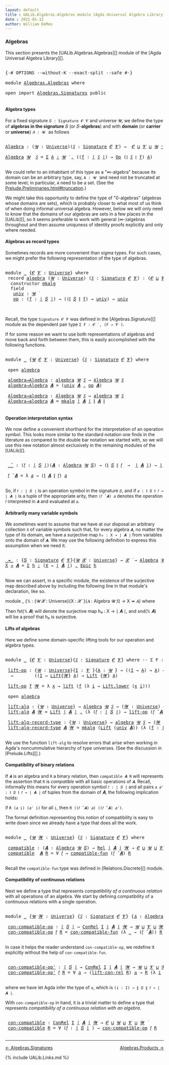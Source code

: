 ```yaml
---
layout: default
title : UALib.Algebras.Algebras module (Agda Universal Algebra Library)
date : 2021-01-12
author: William DeMeo
---
```


### <a id="algebras">Algebras</a>

This section presents the [UALib.Algebras.Algebras][] module of the [Agda Universal Algebra Library][].

<pre class="Agda">

<a id="292" class="Symbol">{-#</a> <a id="296" class="Keyword">OPTIONS</a> <a id="304" class="Pragma">--without-K</a> <a id="316" class="Pragma">--exact-split</a> <a id="330" class="Pragma">--safe</a> <a id="337" class="Symbol">#-}</a>

<a id="342" class="Keyword">module</a> <a id="349" href="Algebras.Algebras.html" class="Module">Algebras.Algebras</a> <a id="367" class="Keyword">where</a>

<a id="374" class="Keyword">open</a> <a id="379" class="Keyword">import</a> <a id="386" href="Algebras.Signatures.html" class="Module">Algebras.Signatures</a> <a id="406" class="Keyword">public</a>

</pre>


#### <a id="algebra-types">Algebra types</a>

For a fixed signature `𝑆 : Signature 𝓞 𝓥` and universe 𝓤, we define the type of **algebras in the signature** 𝑆 (or 𝑆-**algebras**) and with **domain** (or **carrier** or **universe**) `𝐴 : 𝓤 ̇` as follows

<pre class="Agda">

<a id="Algebra"></a><a id="694" href="Algebras.Algebras.html#694" class="Function">Algebra</a> <a id="702" class="Symbol">:</a> <a id="704" class="Symbol">(</a><a id="705" href="Algebras.Algebras.html#705" class="Bound">𝓤</a> <a id="707" class="Symbol">:</a> <a id="709" href="Universes.html#205" class="Postulate">Universe</a><a id="717" class="Symbol">)(</a><a id="719" href="Algebras.Algebras.html#719" class="Bound">𝑆</a> <a id="721" class="Symbol">:</a> <a id="723" href="Algebras.Signatures.html#1299" class="Function">Signature</a> <a id="733" href="Prelude.Preliminaries.html#6856" class="Generalizable">𝓞</a> <a id="735" href="Universes.html#262" class="Generalizable">𝓥</a><a id="736" class="Symbol">)</a> <a id="738" class="Symbol">→</a>  <a id="741" href="Prelude.Preliminaries.html#6856" class="Generalizable">𝓞</a> <a id="743" href="Agda.Primitive.html#636" class="Primitive Operator">⊔</a> <a id="745" href="Universes.html#262" class="Generalizable">𝓥</a> <a id="747" href="Agda.Primitive.html#636" class="Primitive Operator">⊔</a> <a id="749" href="Algebras.Algebras.html#705" class="Bound">𝓤</a> <a id="751" href="Universes.html#181" class="Primitive Operator">⁺</a> <a id="753" href="Universes.html#403" class="Function Operator">̇</a>

<a id="756" href="Algebras.Algebras.html#694" class="Function">Algebra</a> <a id="764" href="Algebras.Algebras.html#764" class="Bound">𝓤</a>  <a id="767" href="Algebras.Algebras.html#767" class="Bound">𝑆</a> <a id="769" class="Symbol">=</a> <a id="771" href="MGS-MLTT.html#3074" class="Function">Σ</a> <a id="773" href="Algebras.Algebras.html#773" class="Bound">A</a> <a id="775" href="MGS-MLTT.html#3074" class="Function">꞉</a> <a id="777" href="Algebras.Algebras.html#764" class="Bound">𝓤</a> <a id="779" href="Universes.html#403" class="Function Operator">̇</a> <a id="781" href="MGS-MLTT.html#3074" class="Function">,</a> <a id="783" class="Symbol">((</a><a id="785" href="Algebras.Algebras.html#785" class="Bound">f</a> <a id="787" class="Symbol">:</a> <a id="789" href="Prelude.Preliminaries.html#12379" class="Function Operator">∣</a> <a id="791" href="Algebras.Algebras.html#767" class="Bound">𝑆</a> <a id="793" href="Prelude.Preliminaries.html#12379" class="Function Operator">∣</a><a id="794" class="Symbol">)</a> <a id="796" class="Symbol">→</a> <a id="798" href="Algebras.Signatures.html#701" class="Function">Op</a> <a id="801" class="Symbol">(</a><a id="802" href="Prelude.Preliminaries.html#12457" class="Function Operator">∥</a> <a id="804" href="Algebras.Algebras.html#767" class="Bound">𝑆</a> <a id="806" href="Prelude.Preliminaries.html#12457" class="Function Operator">∥</a> <a id="808" href="Algebras.Algebras.html#785" class="Bound">f</a><a id="809" class="Symbol">)</a> <a id="811" href="Algebras.Algebras.html#773" class="Bound">A</a><a id="812" class="Symbol">)</a>

</pre>

We could refer to an inhabitant of this type as a "∞-algebra" because its domain can be an arbitrary type, say, `A : 𝓤 ̇` and need not be truncated at some level; in particular, `A` need to be a set. (See the [Prelude.Preliminaries.html#truncation](Prelude.Preliminaries.html#truncation).)

We might take this opportunity to define the type of "0-algebras" (algebras whose domains are sets), which is probably closer to what most of us think of when doing informal universal algebra.  However, below we will only need to know that the domains of our algebras are sets in a few places in the [UALib][], so it seems preferable to work with general (∞-)algebras throughout and then assume uniquness of identity proofs explicitly and only where needed.



#### <a id="algebras-as-record-types">Algebras as record types</a>

Sometimes records are more convenient than sigma types. For such cases, we might prefer the following representation of the type of algebras.

<pre class="Agda">

<a id="1804" class="Keyword">module</a> <a id="1811" href="Algebras.Algebras.html#1811" class="Module">_</a> <a id="1813" class="Symbol">{</a><a id="1814" href="Algebras.Algebras.html#1814" class="Bound">𝓞</a> <a id="1816" href="Algebras.Algebras.html#1816" class="Bound">𝓥</a> <a id="1818" class="Symbol">:</a> <a id="1820" href="Universes.html#205" class="Postulate">Universe</a><a id="1828" class="Symbol">}</a> <a id="1830" class="Keyword">where</a>
 <a id="1837" class="Keyword">record</a> <a id="1844" href="Algebras.Algebras.html#1844" class="Record">algebra</a> <a id="1852" class="Symbol">(</a><a id="1853" href="Algebras.Algebras.html#1853" class="Bound">𝓤</a> <a id="1855" class="Symbol">:</a> <a id="1857" href="Universes.html#205" class="Postulate">Universe</a><a id="1865" class="Symbol">)</a> <a id="1867" class="Symbol">(</a><a id="1868" href="Algebras.Algebras.html#1868" class="Bound">𝑆</a> <a id="1870" class="Symbol">:</a> <a id="1872" href="Algebras.Signatures.html#1299" class="Function">Signature</a> <a id="1882" href="Algebras.Algebras.html#1814" class="Bound">𝓞</a> <a id="1884" href="Algebras.Algebras.html#1816" class="Bound">𝓥</a><a id="1885" class="Symbol">)</a> <a id="1887" class="Symbol">:</a> <a id="1889" class="Symbol">(</a><a id="1890" href="Algebras.Algebras.html#1814" class="Bound">𝓞</a> <a id="1892" href="Agda.Primitive.html#636" class="Primitive Operator">⊔</a> <a id="1894" href="Algebras.Algebras.html#1816" class="Bound">𝓥</a> <a id="1896" href="Agda.Primitive.html#636" class="Primitive Operator">⊔</a> <a id="1898" href="Algebras.Algebras.html#1853" class="Bound">𝓤</a><a id="1899" class="Symbol">)</a> <a id="1901" href="Universes.html#181" class="Primitive Operator">⁺</a> <a id="1903" href="Universes.html#403" class="Function Operator">̇</a> <a id="1905" class="Keyword">where</a>
  <a id="1913" class="Keyword">constructor</a> <a id="1925" href="Algebras.Algebras.html#1925" class="InductiveConstructor">mkalg</a>
  <a id="1933" class="Keyword">field</a>
   <a id="1942" href="Algebras.Algebras.html#1942" class="Field">univ</a> <a id="1947" class="Symbol">:</a> <a id="1949" href="Algebras.Algebras.html#1853" class="Bound">𝓤</a> <a id="1951" href="Universes.html#403" class="Function Operator">̇</a>
   <a id="1956" href="Algebras.Algebras.html#1956" class="Field">op</a> <a id="1959" class="Symbol">:</a> <a id="1961" class="Symbol">(</a><a id="1962" href="Algebras.Algebras.html#1962" class="Bound">f</a> <a id="1964" class="Symbol">:</a> <a id="1966" href="Prelude.Preliminaries.html#12379" class="Function Operator">∣</a> <a id="1968" href="Algebras.Algebras.html#1868" class="Bound">𝑆</a> <a id="1970" href="Prelude.Preliminaries.html#12379" class="Function Operator">∣</a><a id="1971" class="Symbol">)</a> <a id="1973" class="Symbol">→</a> <a id="1975" class="Symbol">((</a><a id="1977" href="Prelude.Preliminaries.html#12457" class="Function Operator">∥</a> <a id="1979" href="Algebras.Algebras.html#1868" class="Bound">𝑆</a> <a id="1981" href="Prelude.Preliminaries.html#12457" class="Function Operator">∥</a> <a id="1983" href="Algebras.Algebras.html#1962" class="Bound">f</a><a id="1984" class="Symbol">)</a> <a id="1986" class="Symbol">→</a> <a id="1988" href="Algebras.Algebras.html#1942" class="Field">univ</a><a id="1992" class="Symbol">)</a> <a id="1994" class="Symbol">→</a> <a id="1996" href="Algebras.Algebras.html#1942" class="Field">univ</a>


</pre>

Recall, the type `Signature 𝓞 𝓥` was defined in the [Algebras.Signature][] module as the dependent pair type `Σ F ꞉ 𝓞 ̇ , (F → 𝓥 ̇)`.

If for some reason we want to use both representations of algebras and move back and forth between them, this is easily accomplished with the following functions.

<pre class="Agda">

<a id="2328" class="Keyword">module</a> <a id="2335" href="Algebras.Algebras.html#2335" class="Module">_</a> <a id="2337" class="Symbol">{</a><a id="2338" href="Algebras.Algebras.html#2338" class="Bound">𝓤</a> <a id="2340" href="Algebras.Algebras.html#2340" class="Bound">𝓞</a> <a id="2342" href="Algebras.Algebras.html#2342" class="Bound">𝓥</a> <a id="2344" class="Symbol">:</a> <a id="2346" href="Universes.html#205" class="Postulate">Universe</a><a id="2354" class="Symbol">}</a> <a id="2356" class="Symbol">{</a><a id="2357" href="Algebras.Algebras.html#2357" class="Bound">𝑆</a> <a id="2359" class="Symbol">:</a> <a id="2361" href="Algebras.Signatures.html#1299" class="Function">Signature</a> <a id="2371" href="Algebras.Algebras.html#2340" class="Bound">𝓞</a> <a id="2373" href="Algebras.Algebras.html#2342" class="Bound">𝓥</a><a id="2374" class="Symbol">}</a> <a id="2376" class="Keyword">where</a>

 <a id="2384" class="Keyword">open</a> <a id="2389" href="Algebras.Algebras.html#1844" class="Module">algebra</a>

 <a id="2399" href="Algebras.Algebras.html#2399" class="Function">algebra→Algebra</a> <a id="2415" class="Symbol">:</a> <a id="2417" href="Algebras.Algebras.html#1844" class="Record">algebra</a> <a id="2425" href="Algebras.Algebras.html#2338" class="Bound">𝓤</a> <a id="2427" href="Algebras.Algebras.html#2357" class="Bound">𝑆</a> <a id="2429" class="Symbol">→</a> <a id="2431" href="Algebras.Algebras.html#694" class="Function">Algebra</a> <a id="2439" href="Algebras.Algebras.html#2338" class="Bound">𝓤</a> <a id="2441" href="Algebras.Algebras.html#2357" class="Bound">𝑆</a>
 <a id="2444" href="Algebras.Algebras.html#2399" class="Function">algebra→Algebra</a> <a id="2460" href="Algebras.Algebras.html#2460" class="Bound">𝑨</a> <a id="2462" class="Symbol">=</a> <a id="2464" class="Symbol">(</a><a id="2465" href="Algebras.Algebras.html#1942" class="Field">univ</a> <a id="2470" href="Algebras.Algebras.html#2460" class="Bound">𝑨</a> <a id="2472" href="Prelude.Preliminaries.html#11707" class="InductiveConstructor Operator">,</a> <a id="2474" href="Algebras.Algebras.html#1956" class="Field">op</a> <a id="2477" href="Algebras.Algebras.html#2460" class="Bound">𝑨</a><a id="2478" class="Symbol">)</a>

 <a id="2482" href="Algebras.Algebras.html#2482" class="Function">Algebra→algebra</a> <a id="2498" class="Symbol">:</a> <a id="2500" href="Algebras.Algebras.html#694" class="Function">Algebra</a> <a id="2508" href="Algebras.Algebras.html#2338" class="Bound">𝓤</a> <a id="2510" href="Algebras.Algebras.html#2357" class="Bound">𝑆</a> <a id="2512" class="Symbol">→</a> <a id="2514" href="Algebras.Algebras.html#1844" class="Record">algebra</a> <a id="2522" href="Algebras.Algebras.html#2338" class="Bound">𝓤</a> <a id="2524" href="Algebras.Algebras.html#2357" class="Bound">𝑆</a>
 <a id="2527" href="Algebras.Algebras.html#2482" class="Function">Algebra→algebra</a> <a id="2543" href="Algebras.Algebras.html#2543" class="Bound">𝑨</a> <a id="2545" class="Symbol">=</a> <a id="2547" href="Algebras.Algebras.html#1925" class="InductiveConstructor">mkalg</a> <a id="2553" href="Prelude.Preliminaries.html#12379" class="Function Operator">∣</a> <a id="2555" href="Algebras.Algebras.html#2543" class="Bound">𝑨</a> <a id="2557" href="Prelude.Preliminaries.html#12379" class="Function Operator">∣</a> <a id="2559" href="Prelude.Preliminaries.html#12457" class="Function Operator">∥</a> <a id="2561" href="Algebras.Algebras.html#2543" class="Bound">𝑨</a> <a id="2563" href="Prelude.Preliminaries.html#12457" class="Function Operator">∥</a>

</pre>




#### <a id="operation-interpretation-syntax">Operation interpretation syntax</a>

We now define a convenient shorthand for the interpretation of an operation symbol. This looks more similar to the standard notation one finds in the literature as compared to the double bar notation we started with, so we will use this new notation almost exclusively in the remaining modules of the [UALib][].

<pre class="Agda">

 <a id="2991" href="Algebras.Algebras.html#2991" class="Function Operator">_̂_</a> <a id="2995" class="Symbol">:</a> <a id="2997" class="Symbol">(</a><a id="2998" href="Algebras.Algebras.html#2998" class="Bound">𝑓</a> <a id="3000" class="Symbol">:</a> <a id="3002" href="Prelude.Preliminaries.html#12379" class="Function Operator">∣</a> <a id="3004" href="Algebras.Algebras.html#2357" class="Bound">𝑆</a> <a id="3006" href="Prelude.Preliminaries.html#12379" class="Function Operator">∣</a><a id="3007" class="Symbol">)(</a><a id="3009" href="Algebras.Algebras.html#3009" class="Bound">𝑨</a> <a id="3011" class="Symbol">:</a> <a id="3013" href="Algebras.Algebras.html#694" class="Function">Algebra</a> <a id="3021" href="Algebras.Algebras.html#2338" class="Bound">𝓤</a> <a id="3023" href="Algebras.Algebras.html#2357" class="Bound">𝑆</a><a id="3024" class="Symbol">)</a> <a id="3026" class="Symbol">→</a> <a id="3028" class="Symbol">(</a><a id="3029" href="Prelude.Preliminaries.html#12457" class="Function Operator">∥</a> <a id="3031" href="Algebras.Algebras.html#2357" class="Bound">𝑆</a> <a id="3033" href="Prelude.Preliminaries.html#12457" class="Function Operator">∥</a> <a id="3035" href="Algebras.Algebras.html#2998" class="Bound">𝑓</a>  <a id="3038" class="Symbol">→</a>  <a id="3041" href="Prelude.Preliminaries.html#12379" class="Function Operator">∣</a> <a id="3043" href="Algebras.Algebras.html#3009" class="Bound">𝑨</a> <a id="3045" href="Prelude.Preliminaries.html#12379" class="Function Operator">∣</a><a id="3046" class="Symbol">)</a> <a id="3048" class="Symbol">→</a> <a id="3050" href="Prelude.Preliminaries.html#12379" class="Function Operator">∣</a> <a id="3052" href="Algebras.Algebras.html#3009" class="Bound">𝑨</a> <a id="3054" href="Prelude.Preliminaries.html#12379" class="Function Operator">∣</a>

 <a id="3058" href="Algebras.Algebras.html#3058" class="Bound">𝑓</a> <a id="3060" href="Algebras.Algebras.html#2991" class="Function Operator">̂</a> <a id="3062" href="Algebras.Algebras.html#3062" class="Bound">𝑨</a> <a id="3064" class="Symbol">=</a> <a id="3066" class="Symbol">λ</a> <a id="3068" href="Algebras.Algebras.html#3068" class="Bound">𝑎</a> <a id="3070" class="Symbol">→</a> <a id="3072" class="Symbol">(</a><a id="3073" href="Prelude.Preliminaries.html#12457" class="Function Operator">∥</a> <a id="3075" href="Algebras.Algebras.html#3062" class="Bound">𝑨</a> <a id="3077" href="Prelude.Preliminaries.html#12457" class="Function Operator">∥</a> <a id="3079" href="Algebras.Algebras.html#3058" class="Bound">𝑓</a><a id="3080" class="Symbol">)</a> <a id="3082" href="Algebras.Algebras.html#3068" class="Bound">𝑎</a>

</pre>

So, if `𝑓 : ∣ 𝑆 ∣` is an operation symbol in the signature `𝑆`, and if `𝑎 : ∥ 𝑆 ∥ 𝑓 → ∣ 𝑨 ∣` is a tuple of the appropriate arity, then `(𝑓 ̂ 𝑨) 𝑎` denotes the operation `𝑓` interpreted in `𝑨` and evaluated at `𝑎`.


#### <a id="arbitrarily-many-variable-symbols">Arbitrarily many variable symbols</a>

We sometimes want to assume that we have at our disposal an arbitrary collection `X` of variable symbols such that, for every algebra `𝑨`, no matter the type of its domain, we have a surjective map `h₀ : X → ∣ 𝑨 ∣` from variables onto the domain of `𝑨`.  We may use the following definition to express this assumption when we need it.

<pre class="Agda">

<a id="_↠_"></a><a id="3749" href="Algebras.Algebras.html#3749" class="Function Operator">_↠_</a> <a id="3753" class="Symbol">:</a> <a id="3755" class="Symbol">{</a><a id="3756" href="Algebras.Algebras.html#3756" class="Bound">𝑆</a> <a id="3758" class="Symbol">:</a> <a id="3760" href="Algebras.Signatures.html#1299" class="Function">Signature</a> <a id="3770" href="Prelude.Preliminaries.html#6856" class="Generalizable">𝓞</a> <a id="3772" href="Universes.html#262" class="Generalizable">𝓥</a><a id="3773" class="Symbol">}{</a><a id="3775" href="Algebras.Algebras.html#3775" class="Bound">𝓤</a> <a id="3777" href="Algebras.Algebras.html#3777" class="Bound">𝓧</a> <a id="3779" class="Symbol">:</a> <a id="3781" href="Universes.html#205" class="Postulate">Universe</a><a id="3789" class="Symbol">}</a> <a id="3791" class="Symbol">→</a> <a id="3793" href="Algebras.Algebras.html#3777" class="Bound">𝓧</a> <a id="3795" href="Universes.html#403" class="Function Operator">̇</a> <a id="3797" class="Symbol">→</a> <a id="3799" href="Algebras.Algebras.html#694" class="Function">Algebra</a> <a id="3807" href="Algebras.Algebras.html#3775" class="Bound">𝓤</a> <a id="3809" href="Algebras.Algebras.html#3756" class="Bound">𝑆</a> <a id="3811" class="Symbol">→</a> <a id="3813" href="Algebras.Algebras.html#3777" class="Bound">𝓧</a> <a id="3815" href="Agda.Primitive.html#636" class="Primitive Operator">⊔</a> <a id="3817" href="Algebras.Algebras.html#3775" class="Bound">𝓤</a> <a id="3819" href="Universes.html#403" class="Function Operator">̇</a>
<a id="3821" href="Algebras.Algebras.html#3821" class="Bound">X</a> <a id="3823" href="Algebras.Algebras.html#3749" class="Function Operator">↠</a> <a id="3825" href="Algebras.Algebras.html#3825" class="Bound">𝑨</a> <a id="3827" class="Symbol">=</a> <a id="3829" href="MGS-MLTT.html#3074" class="Function">Σ</a> <a id="3831" href="Algebras.Algebras.html#3831" class="Bound">h</a> <a id="3833" href="MGS-MLTT.html#3074" class="Function">꞉</a> <a id="3835" class="Symbol">(</a><a id="3836" href="Algebras.Algebras.html#3821" class="Bound">X</a> <a id="3838" class="Symbol">→</a> <a id="3840" href="Prelude.Preliminaries.html#12379" class="Function Operator">∣</a> <a id="3842" href="Algebras.Algebras.html#3825" class="Bound">𝑨</a> <a id="3844" href="Prelude.Preliminaries.html#12379" class="Function Operator">∣</a><a id="3845" class="Symbol">)</a> <a id="3847" href="MGS-MLTT.html#3074" class="Function">,</a> <a id="3849" href="Prelude.Inverses.html#2135" class="Function">Epic</a> <a id="3854" href="Algebras.Algebras.html#3831" class="Bound">h</a>

</pre>

Now we can assert, in a specific module, the existence of the surjective map described above by including the following line in that module's declaration, like so.

module _ {𝕏 : {𝓤 𝓧 : Universe}{X : 𝓧 ̇ }(𝑨 : Algebra 𝓤 𝑆) → X ↠ 𝑨} where

Then fst(𝕏 𝑨) will denote the surjective map h₀ : X → ∣ 𝑨 ∣, and snd(𝕏 𝑨) will be a proof that h₀ is surjective.




#### <a id="lifts-of-algebras">Lifts of algebras</a>

Here we define some domain-specific lifting tools for our operation and algebra types.

<pre class="Agda">

<a id="4381" class="Keyword">module</a> <a id="4388" href="Algebras.Algebras.html#4388" class="Module">_</a> <a id="4390" class="Symbol">{</a><a id="4391" href="Algebras.Algebras.html#4391" class="Bound">𝓞</a> <a id="4393" href="Algebras.Algebras.html#4393" class="Bound">𝓥</a> <a id="4395" class="Symbol">:</a> <a id="4397" href="Universes.html#205" class="Postulate">Universe</a><a id="4405" class="Symbol">}{</a><a id="4407" href="Algebras.Algebras.html#4407" class="Bound">𝑆</a> <a id="4409" class="Symbol">:</a> <a id="4411" href="Algebras.Signatures.html#1299" class="Function">Signature</a> <a id="4421" href="Algebras.Algebras.html#4391" class="Bound">𝓞</a> <a id="4423" href="Algebras.Algebras.html#4393" class="Bound">𝓥</a><a id="4424" class="Symbol">}</a> <a id="4426" class="Keyword">where</a> <a id="4432" class="Comment">-- Σ F ꞉ 𝓞 ̇ , ( F → 𝓥 ̇)} where</a>

 <a id="4467" href="Algebras.Algebras.html#4467" class="Function">lift-op</a> <a id="4475" class="Symbol">:</a> <a id="4477" class="Symbol">{</a><a id="4478" href="Algebras.Algebras.html#4478" class="Bound">𝓤</a> <a id="4480" class="Symbol">:</a> <a id="4482" href="Universes.html#205" class="Postulate">Universe</a><a id="4490" class="Symbol">}{</a><a id="4492" href="Algebras.Algebras.html#4492" class="Bound">I</a> <a id="4494" class="Symbol">:</a> <a id="4496" href="Algebras.Algebras.html#4393" class="Bound">𝓥</a> <a id="4498" href="Universes.html#403" class="Function Operator">̇</a><a id="4499" class="Symbol">}{</a><a id="4501" href="Algebras.Algebras.html#4501" class="Bound">A</a> <a id="4503" class="Symbol">:</a> <a id="4505" href="Algebras.Algebras.html#4478" class="Bound">𝓤</a> <a id="4507" href="Universes.html#403" class="Function Operator">̇</a><a id="4508" class="Symbol">}</a> <a id="4510" class="Symbol">→</a> <a id="4512" class="Symbol">((</a><a id="4514" href="Algebras.Algebras.html#4492" class="Bound">I</a> <a id="4516" class="Symbol">→</a> <a id="4518" href="Algebras.Algebras.html#4501" class="Bound">A</a><a id="4519" class="Symbol">)</a> <a id="4521" class="Symbol">→</a> <a id="4523" href="Algebras.Algebras.html#4501" class="Bound">A</a><a id="4524" class="Symbol">)</a> <a id="4526" class="Symbol">→</a> <a id="4528" class="Symbol">(</a><a id="4529" href="Algebras.Algebras.html#4529" class="Bound">𝓦</a> <a id="4531" class="Symbol">:</a> <a id="4533" href="Universes.html#205" class="Postulate">Universe</a><a id="4541" class="Symbol">)</a>
  <a id="4545" class="Symbol">→</a>        <a id="4554" class="Symbol">((</a><a id="4556" href="Algebras.Algebras.html#4492" class="Bound">I</a> <a id="4558" class="Symbol">→</a> <a id="4560" href="Prelude.Lifts.html#2565" class="Record">Lift</a><a id="4564" class="Symbol">{</a><a id="4565" href="Algebras.Algebras.html#4529" class="Bound">𝓦</a><a id="4566" class="Symbol">}</a> <a id="4568" href="Algebras.Algebras.html#4501" class="Bound">A</a><a id="4569" class="Symbol">)</a> <a id="4571" class="Symbol">→</a> <a id="4573" href="Prelude.Lifts.html#2565" class="Record">Lift</a> <a id="4578" class="Symbol">{</a><a id="4579" href="Algebras.Algebras.html#4529" class="Bound">𝓦</a><a id="4580" class="Symbol">}</a> <a id="4582" href="Algebras.Algebras.html#4501" class="Bound">A</a><a id="4583" class="Symbol">)</a>

 <a id="4587" href="Algebras.Algebras.html#4467" class="Function">lift-op</a> <a id="4595" href="Algebras.Algebras.html#4595" class="Bound">f</a> <a id="4597" href="Algebras.Algebras.html#4597" class="Bound">𝓦</a> <a id="4599" class="Symbol">=</a> <a id="4601" class="Symbol">λ</a> <a id="4603" href="Algebras.Algebras.html#4603" class="Bound">x</a> <a id="4605" class="Symbol">→</a> <a id="4607" href="Prelude.Lifts.html#2627" class="InductiveConstructor">lift</a> <a id="4612" class="Symbol">(</a><a id="4613" href="Algebras.Algebras.html#4595" class="Bound">f</a> <a id="4615" class="Symbol">(λ</a> <a id="4618" href="Algebras.Algebras.html#4618" class="Bound">i</a> <a id="4620" class="Symbol">→</a> <a id="4622" href="Prelude.Lifts.html#2639" class="Field">Lift.lower</a> <a id="4633" class="Symbol">(</a><a id="4634" href="Algebras.Algebras.html#4603" class="Bound">x</a> <a id="4636" href="Algebras.Algebras.html#4618" class="Bound">i</a><a id="4637" class="Symbol">)))</a>

 <a id="4643" class="Keyword">open</a> <a id="4648" href="Algebras.Algebras.html#1844" class="Module">algebra</a>

 <a id="4658" href="Algebras.Algebras.html#4658" class="Function">lift-alg</a> <a id="4667" class="Symbol">:</a> <a id="4669" class="Symbol">{</a><a id="4670" href="Algebras.Algebras.html#4670" class="Bound">𝓤</a> <a id="4672" class="Symbol">:</a> <a id="4674" href="Universes.html#205" class="Postulate">Universe</a><a id="4682" class="Symbol">}</a> <a id="4684" class="Symbol">→</a> <a id="4686" href="Algebras.Algebras.html#694" class="Function">Algebra</a> <a id="4694" href="Algebras.Algebras.html#4670" class="Bound">𝓤</a> <a id="4696" href="Algebras.Algebras.html#4407" class="Bound">𝑆</a> <a id="4698" class="Symbol">→</a> <a id="4700" class="Symbol">(</a><a id="4701" href="Algebras.Algebras.html#4701" class="Bound">𝓦</a> <a id="4703" class="Symbol">:</a> <a id="4705" href="Universes.html#205" class="Postulate">Universe</a><a id="4713" class="Symbol">)</a> <a id="4715" class="Symbol">→</a> <a id="4717" href="Algebras.Algebras.html#694" class="Function">Algebra</a> <a id="4725" class="Symbol">(</a><a id="4726" href="Algebras.Algebras.html#4670" class="Bound">𝓤</a> <a id="4728" href="Agda.Primitive.html#636" class="Primitive Operator">⊔</a> <a id="4730" href="Algebras.Algebras.html#4701" class="Bound">𝓦</a><a id="4731" class="Symbol">)</a> <a id="4733" href="Algebras.Algebras.html#4407" class="Bound">𝑆</a>
 <a id="4736" href="Algebras.Algebras.html#4658" class="Function">lift-alg</a> <a id="4745" href="Algebras.Algebras.html#4745" class="Bound">𝑨</a> <a id="4747" href="Algebras.Algebras.html#4747" class="Bound">𝓦</a> <a id="4749" class="Symbol">=</a> <a id="4751" href="Prelude.Lifts.html#2565" class="Record">Lift</a> <a id="4756" href="Prelude.Preliminaries.html#12379" class="Function Operator">∣</a> <a id="4758" href="Algebras.Algebras.html#4745" class="Bound">𝑨</a> <a id="4760" href="Prelude.Preliminaries.html#12379" class="Function Operator">∣</a> <a id="4762" href="Prelude.Preliminaries.html#11707" class="InductiveConstructor Operator">,</a> <a id="4764" class="Symbol">(λ</a> <a id="4767" class="Symbol">(</a><a id="4768" href="Algebras.Algebras.html#4768" class="Bound">𝑓</a> <a id="4770" class="Symbol">:</a> <a id="4772" href="Prelude.Preliminaries.html#12379" class="Function Operator">∣</a> <a id="4774" href="Algebras.Algebras.html#4407" class="Bound">𝑆</a> <a id="4776" href="Prelude.Preliminaries.html#12379" class="Function Operator">∣</a><a id="4777" class="Symbol">)</a> <a id="4779" class="Symbol">→</a> <a id="4781" href="Algebras.Algebras.html#4467" class="Function">lift-op</a> <a id="4789" class="Symbol">(</a><a id="4790" href="Algebras.Algebras.html#4768" class="Bound">𝑓</a> <a id="4792" href="Algebras.Algebras.html#2991" class="Function Operator">̂</a> <a id="4794" href="Algebras.Algebras.html#4745" class="Bound">𝑨</a><a id="4795" class="Symbol">)</a> <a id="4797" href="Algebras.Algebras.html#4747" class="Bound">𝓦</a><a id="4798" class="Symbol">)</a>

 <a id="4802" href="Algebras.Algebras.html#4802" class="Function">lift-alg-record-type</a> <a id="4823" class="Symbol">:</a> <a id="4825" class="Symbol">{</a><a id="4826" href="Algebras.Algebras.html#4826" class="Bound">𝓤</a> <a id="4828" class="Symbol">:</a> <a id="4830" href="Universes.html#205" class="Postulate">Universe</a><a id="4838" class="Symbol">}</a> <a id="4840" class="Symbol">→</a> <a id="4842" href="Algebras.Algebras.html#1844" class="Record">algebra</a> <a id="4850" href="Algebras.Algebras.html#4826" class="Bound">𝓤</a> <a id="4852" href="Algebras.Algebras.html#4407" class="Bound">𝑆</a> <a id="4854" class="Symbol">→</a> <a id="4856" class="Symbol">(</a><a id="4857" href="Algebras.Algebras.html#4857" class="Bound">𝓦</a> <a id="4859" class="Symbol">:</a> <a id="4861" href="Universes.html#205" class="Postulate">Universe</a><a id="4869" class="Symbol">)</a> <a id="4871" class="Symbol">→</a> <a id="4873" href="Algebras.Algebras.html#1844" class="Record">algebra</a> <a id="4881" class="Symbol">(</a><a id="4882" href="Algebras.Algebras.html#4826" class="Bound">𝓤</a> <a id="4884" href="Agda.Primitive.html#636" class="Primitive Operator">⊔</a> <a id="4886" href="Algebras.Algebras.html#4857" class="Bound">𝓦</a><a id="4887" class="Symbol">)</a> <a id="4889" href="Algebras.Algebras.html#4407" class="Bound">𝑆</a>
 <a id="4892" href="Algebras.Algebras.html#4802" class="Function">lift-alg-record-type</a> <a id="4913" href="Algebras.Algebras.html#4913" class="Bound">𝑨</a> <a id="4915" href="Algebras.Algebras.html#4915" class="Bound">𝓦</a> <a id="4917" class="Symbol">=</a> <a id="4919" href="Algebras.Algebras.html#1925" class="InductiveConstructor">mkalg</a> <a id="4925" class="Symbol">(</a><a id="4926" href="Prelude.Lifts.html#2565" class="Record">Lift</a> <a id="4931" class="Symbol">(</a><a id="4932" href="Algebras.Algebras.html#1942" class="Field">univ</a> <a id="4937" href="Algebras.Algebras.html#4913" class="Bound">𝑨</a><a id="4938" class="Symbol">))</a> <a id="4941" class="Symbol">(λ</a> <a id="4944" class="Symbol">(</a><a id="4945" href="Algebras.Algebras.html#4945" class="Bound">f</a> <a id="4947" class="Symbol">:</a> <a id="4949" href="Prelude.Preliminaries.html#12379" class="Function Operator">∣</a> <a id="4951" href="Algebras.Algebras.html#4407" class="Bound">𝑆</a> <a id="4953" href="Prelude.Preliminaries.html#12379" class="Function Operator">∣</a><a id="4954" class="Symbol">)</a> <a id="4956" class="Symbol">→</a> <a id="4958" href="Algebras.Algebras.html#4467" class="Function">lift-op</a> <a id="4966" class="Symbol">((</a><a id="4968" href="Algebras.Algebras.html#1956" class="Field">op</a> <a id="4971" href="Algebras.Algebras.html#4913" class="Bound">𝑨</a><a id="4972" class="Symbol">)</a> <a id="4974" href="Algebras.Algebras.html#4945" class="Bound">f</a><a id="4975" class="Symbol">)</a> <a id="4977" href="Algebras.Algebras.html#4915" class="Bound">𝓦</a><a id="4978" class="Symbol">)</a>

</pre>

We use the function `lift-alg` to resolve errors that arise when working in Agda's noncummulative hierarchy of type universes. (See the discussion in [Prelude.Lifts][].)




#### <a id="compatibility-of-binary-relations">Compatibility of binary relations</a>

If `𝑨` is an algebra and `R` a binary relation, then `compatible 𝑨 R` will represents the assertion that `R` is *compatible* with all basic operations of `𝑨`. Recall, informally this means for every operation symbol `𝑓 : ∣ 𝑆 ∣` and all pairs `𝑎 𝑎' : ∥ 𝑆 ∥ 𝑓 → ∣ 𝑨 ∣` of tuples from the domain of 𝑨, the following implication holds:

if `R (𝑎 i) (𝑎' i)` for all `i`, then  `R ((𝑓 ̂ 𝑨) 𝑎) ((𝑓 ̂ 𝑨) 𝑎')`.

The formal definition representing this notion of compatibility is easy to write down since we already have a type that does all the work.

<pre class="Agda">

<a id="5810" class="Keyword">module</a> <a id="5817" href="Algebras.Algebras.html#5817" class="Module">_</a> <a id="5819" class="Symbol">{</a><a id="5820" href="Algebras.Algebras.html#5820" class="Bound">𝓤</a> <a id="5822" href="Algebras.Algebras.html#5822" class="Bound">𝓦</a> <a id="5824" class="Symbol">:</a> <a id="5826" href="Universes.html#205" class="Postulate">Universe</a><a id="5834" class="Symbol">}</a> <a id="5836" class="Symbol">{</a><a id="5837" href="Algebras.Algebras.html#5837" class="Bound">𝑆</a> <a id="5839" class="Symbol">:</a> <a id="5841" href="Algebras.Signatures.html#1299" class="Function">Signature</a> <a id="5851" href="Prelude.Preliminaries.html#6856" class="Generalizable">𝓞</a> <a id="5853" href="Universes.html#262" class="Generalizable">𝓥</a><a id="5854" class="Symbol">}</a> <a id="5856" class="Keyword">where</a>

 <a id="5864" href="Algebras.Algebras.html#5864" class="Function">compatible</a> <a id="5875" class="Symbol">:</a> <a id="5877" class="Symbol">(</a><a id="5878" href="Algebras.Algebras.html#5878" class="Bound">𝑨</a> <a id="5880" class="Symbol">:</a> <a id="5882" href="Algebras.Algebras.html#694" class="Function">Algebra</a> <a id="5890" href="Algebras.Algebras.html#5820" class="Bound">𝓤</a> <a id="5892" href="Algebras.Algebras.html#5837" class="Bound">𝑆</a><a id="5893" class="Symbol">)</a> <a id="5895" class="Symbol">→</a> <a id="5897" href="Relations.Discrete.html#7222" class="Function">Rel</a> <a id="5901" href="Prelude.Preliminaries.html#12379" class="Function Operator">∣</a> <a id="5903" href="Algebras.Algebras.html#5878" class="Bound">𝑨</a> <a id="5905" href="Prelude.Preliminaries.html#12379" class="Function Operator">∣</a> <a id="5907" href="Algebras.Algebras.html#5822" class="Bound">𝓦</a> <a id="5909" class="Symbol">→</a> <a id="5911" href="Algebras.Algebras.html#5851" class="Bound">𝓞</a> <a id="5913" href="Agda.Primitive.html#636" class="Primitive Operator">⊔</a> <a id="5915" href="Algebras.Algebras.html#5820" class="Bound">𝓤</a> <a id="5917" href="Agda.Primitive.html#636" class="Primitive Operator">⊔</a> <a id="5919" href="Algebras.Algebras.html#5853" class="Bound">𝓥</a> <a id="5921" href="Agda.Primitive.html#636" class="Primitive Operator">⊔</a> <a id="5923" href="Algebras.Algebras.html#5822" class="Bound">𝓦</a> <a id="5925" href="Universes.html#403" class="Function Operator">̇</a>
 <a id="5928" href="Algebras.Algebras.html#5864" class="Function">compatible</a>  <a id="5940" href="Algebras.Algebras.html#5940" class="Bound">𝑨</a> <a id="5942" href="Algebras.Algebras.html#5942" class="Bound">R</a> <a id="5944" class="Symbol">=</a> <a id="5946" class="Symbol">∀</a> <a id="5948" href="Algebras.Algebras.html#5948" class="Bound">𝑓</a> <a id="5950" class="Symbol">→</a> <a id="5952" href="Relations.Discrete.html#10300" class="Function">compatible-fun</a> <a id="5967" class="Symbol">(</a><a id="5968" href="Algebras.Algebras.html#5948" class="Bound">𝑓</a> <a id="5970" href="Algebras.Algebras.html#2991" class="Function Operator">̂</a> <a id="5972" href="Algebras.Algebras.html#5940" class="Bound">𝑨</a><a id="5973" class="Symbol">)</a> <a id="5975" href="Algebras.Algebras.html#5942" class="Bound">R</a>

</pre>

Recall the `compatible-fun` type was defined in [Relations.Discrete][] module.



#### <a id="compatibility-of-continuous-relations">Compatibility of continuous relations</a>

Next we define a type that represents *compatibility of a continuous relation* with all operations of an algebra. We start by defining compatibility of a continuous relations with a single operation.

<pre class="Agda">

<a id="6381" class="Keyword">module</a> <a id="6388" href="Algebras.Algebras.html#6388" class="Module">_</a> <a id="6390" class="Symbol">{</a><a id="6391" href="Algebras.Algebras.html#6391" class="Bound">𝓤</a> <a id="6393" href="Algebras.Algebras.html#6393" class="Bound">𝓦</a> <a id="6395" class="Symbol">:</a> <a id="6397" href="Universes.html#205" class="Postulate">Universe</a><a id="6405" class="Symbol">}</a> <a id="6407" class="Symbol">{</a><a id="6408" href="Algebras.Algebras.html#6408" class="Bound">𝑆</a> <a id="6410" class="Symbol">:</a> <a id="6412" href="Algebras.Signatures.html#1299" class="Function">Signature</a> <a id="6422" href="Prelude.Preliminaries.html#6856" class="Generalizable">𝓞</a> <a id="6424" href="Universes.html#262" class="Generalizable">𝓥</a><a id="6425" class="Symbol">}</a> <a id="6427" class="Symbol">{</a><a id="6428" href="Algebras.Algebras.html#6428" class="Bound">𝑨</a> <a id="6430" class="Symbol">:</a> <a id="6432" href="Algebras.Algebras.html#694" class="Function">Algebra</a> <a id="6440" href="Algebras.Algebras.html#6391" class="Bound">𝓤</a> <a id="6442" href="Algebras.Algebras.html#6408" class="Bound">𝑆</a><a id="6443" class="Symbol">}</a> <a id="6445" class="Symbol">{</a><a id="6446" href="Algebras.Algebras.html#6446" class="Bound">I</a> <a id="6448" class="Symbol">:</a> <a id="6450" href="Universes.html#262" class="Generalizable">𝓥</a> <a id="6452" href="Universes.html#403" class="Function Operator">̇</a><a id="6453" class="Symbol">}</a> <a id="6455" class="Keyword">where</a>

 <a id="6463" href="Algebras.Algebras.html#6463" class="Function">con-compatible-op</a> <a id="6481" class="Symbol">:</a> <a id="6483" href="Prelude.Preliminaries.html#12379" class="Function Operator">∣</a> <a id="6485" href="Algebras.Algebras.html#6408" class="Bound">𝑆</a> <a id="6487" href="Prelude.Preliminaries.html#12379" class="Function Operator">∣</a> <a id="6489" class="Symbol">→</a> <a id="6491" href="Relations.Continuous.html#3240" class="Function">ConRel</a> <a id="6498" href="Algebras.Algebras.html#6446" class="Bound">I</a> <a id="6500" href="Prelude.Preliminaries.html#12379" class="Function Operator">∣</a> <a id="6502" href="Algebras.Algebras.html#6428" class="Bound">𝑨</a> <a id="6504" href="Prelude.Preliminaries.html#12379" class="Function Operator">∣</a> <a id="6506" href="Algebras.Algebras.html#6393" class="Bound">𝓦</a> <a id="6508" class="Symbol">→</a> <a id="6510" href="Algebras.Algebras.html#6391" class="Bound">𝓤</a> <a id="6512" href="Agda.Primitive.html#636" class="Primitive Operator">⊔</a> <a id="6514" href="Algebras.Algebras.html#6424" class="Bound">𝓥</a> <a id="6516" href="Agda.Primitive.html#636" class="Primitive Operator">⊔</a> <a id="6518" href="Algebras.Algebras.html#6393" class="Bound">𝓦</a> <a id="6520" href="Universes.html#403" class="Function Operator">̇</a>
 <a id="6523" href="Algebras.Algebras.html#6463" class="Function">con-compatible-op</a> <a id="6541" href="Algebras.Algebras.html#6541" class="Bound">𝑓</a> <a id="6543" href="Algebras.Algebras.html#6543" class="Bound">R</a> <a id="6545" class="Symbol">=</a> <a id="6547" href="Relations.Continuous.html#3738" class="Function">con-compatible-fun</a> <a id="6566" class="Symbol">(λ</a> <a id="6569" href="Algebras.Algebras.html#6569" class="Bound">_</a> <a id="6571" class="Symbol">→</a> <a id="6573" class="Symbol">(</a><a id="6574" href="Algebras.Algebras.html#6541" class="Bound">𝑓</a> <a id="6576" href="Algebras.Algebras.html#2991" class="Function Operator">̂</a> <a id="6578" href="Algebras.Algebras.html#6428" class="Bound">𝑨</a><a id="6579" class="Symbol">))</a> <a id="6582" href="Algebras.Algebras.html#6543" class="Bound">R</a>

</pre>

In case it helps the reader understand `con-compatible-op`, we redefine it explicitly without the help of `con-compatible-fun`.

<pre class="Agda">

 <a id="6741" href="Algebras.Algebras.html#6741" class="Function">con-compatible-op&#39;</a> <a id="6760" class="Symbol">:</a> <a id="6762" href="Prelude.Preliminaries.html#12379" class="Function Operator">∣</a> <a id="6764" href="Algebras.Algebras.html#6408" class="Bound">𝑆</a> <a id="6766" href="Prelude.Preliminaries.html#12379" class="Function Operator">∣</a> <a id="6768" class="Symbol">→</a> <a id="6770" href="Relations.Continuous.html#3240" class="Function">ConRel</a> <a id="6777" href="Algebras.Algebras.html#6446" class="Bound">I</a> <a id="6779" href="Prelude.Preliminaries.html#12379" class="Function Operator">∣</a> <a id="6781" href="Algebras.Algebras.html#6428" class="Bound">𝑨</a> <a id="6783" href="Prelude.Preliminaries.html#12379" class="Function Operator">∣</a> <a id="6785" href="Algebras.Algebras.html#6393" class="Bound">𝓦</a> <a id="6787" class="Symbol">→</a> <a id="6789" href="Algebras.Algebras.html#6391" class="Bound">𝓤</a> <a id="6791" href="Agda.Primitive.html#636" class="Primitive Operator">⊔</a> <a id="6793" href="Algebras.Algebras.html#6424" class="Bound">𝓥</a> <a id="6795" href="Agda.Primitive.html#636" class="Primitive Operator">⊔</a> <a id="6797" href="Algebras.Algebras.html#6393" class="Bound">𝓦</a> <a id="6799" href="Universes.html#403" class="Function Operator">̇</a>
 <a id="6802" href="Algebras.Algebras.html#6741" class="Function">con-compatible-op&#39;</a> <a id="6821" href="Algebras.Algebras.html#6821" class="Bound">𝑓</a> <a id="6823" href="Algebras.Algebras.html#6823" class="Bound">R</a> <a id="6825" class="Symbol">=</a> <a id="6827" class="Symbol">∀</a> <a id="6829" href="Algebras.Algebras.html#6829" class="Bound">𝕒</a> <a id="6831" class="Symbol">→</a> <a id="6833" class="Symbol">(</a><a id="6834" href="Relations.Continuous.html#3636" class="Function">lift-con-rel</a> <a id="6847" href="Algebras.Algebras.html#6823" class="Bound">R</a><a id="6848" class="Symbol">)</a> <a id="6850" href="Algebras.Algebras.html#6829" class="Bound">𝕒</a> <a id="6852" class="Symbol">→</a> <a id="6854" href="Algebras.Algebras.html#6823" class="Bound">R</a> <a id="6856" class="Symbol">(λ</a> <a id="6859" href="Algebras.Algebras.html#6859" class="Bound">i</a> <a id="6861" class="Symbol">→</a> <a id="6863" class="Symbol">(</a><a id="6864" href="Algebras.Algebras.html#6821" class="Bound">𝑓</a> <a id="6866" href="Algebras.Algebras.html#2991" class="Function Operator">̂</a> <a id="6868" href="Algebras.Algebras.html#6428" class="Bound">𝑨</a><a id="6869" class="Symbol">)</a> <a id="6871" class="Symbol">(</a><a id="6872" href="Algebras.Algebras.html#6829" class="Bound">𝕒</a> <a id="6874" href="Algebras.Algebras.html#6859" class="Bound">i</a><a id="6875" class="Symbol">))</a>

</pre>

where we have let Agda infer the type of `𝕒`, which is `(i : I) → ∥ 𝑆 ∥ 𝑓 → ∣ 𝑨 ∣`.

With `con-compatible-op` in hand, it is a trivial matter to define a type that represents *compatibility of a continuous relation with an algebra*.

<pre class="Agda">

 <a id="7140" href="Algebras.Algebras.html#7140" class="Function">con-compatible</a> <a id="7155" class="Symbol">:</a> <a id="7157" href="Relations.Continuous.html#3240" class="Function">ConRel</a> <a id="7164" href="Algebras.Algebras.html#6446" class="Bound">I</a> <a id="7166" href="Prelude.Preliminaries.html#12379" class="Function Operator">∣</a> <a id="7168" href="Algebras.Algebras.html#6428" class="Bound">𝑨</a> <a id="7170" href="Prelude.Preliminaries.html#12379" class="Function Operator">∣</a> <a id="7172" href="Algebras.Algebras.html#6393" class="Bound">𝓦</a> <a id="7174" class="Symbol">→</a> <a id="7176" href="Algebras.Algebras.html#6422" class="Bound">𝓞</a> <a id="7178" href="Agda.Primitive.html#636" class="Primitive Operator">⊔</a> <a id="7180" href="Algebras.Algebras.html#6391" class="Bound">𝓤</a> <a id="7182" href="Agda.Primitive.html#636" class="Primitive Operator">⊔</a> <a id="7184" href="Algebras.Algebras.html#6424" class="Bound">𝓥</a> <a id="7186" href="Agda.Primitive.html#636" class="Primitive Operator">⊔</a> <a id="7188" href="Algebras.Algebras.html#6393" class="Bound">𝓦</a> <a id="7190" href="Universes.html#403" class="Function Operator">̇</a>
 <a id="7193" href="Algebras.Algebras.html#7140" class="Function">con-compatible</a> <a id="7208" href="Algebras.Algebras.html#7208" class="Bound">R</a> <a id="7210" class="Symbol">=</a> <a id="7212" class="Symbol">∀</a> <a id="7214" class="Symbol">(</a><a id="7215" href="Algebras.Algebras.html#7215" class="Bound">𝑓</a> <a id="7217" class="Symbol">:</a> <a id="7219" href="Prelude.Preliminaries.html#12379" class="Function Operator">∣</a> <a id="7221" href="Algebras.Algebras.html#6408" class="Bound">𝑆</a> <a id="7223" href="Prelude.Preliminaries.html#12379" class="Function Operator">∣</a> <a id="7225" class="Symbol">)</a> <a id="7227" class="Symbol">→</a> <a id="7229" href="Algebras.Algebras.html#6463" class="Function">con-compatible-op</a> <a id="7247" href="Algebras.Algebras.html#7215" class="Bound">𝑓</a> <a id="7249" href="Algebras.Algebras.html#7208" class="Bound">R</a>

</pre>



--------------------------------------


[← Algebras.Signatures](Algebras.Signatures.html)
<span style="float:right;">[Algebras.Products →](Algebras.Products.html)</span>


{% include UALib.Links.md %}
